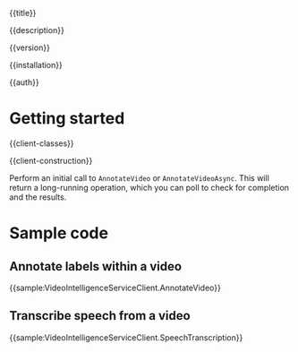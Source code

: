 {{title}}

{{description}}

{{version}}

{{installation}}

{{auth}}

# Getting started

{{client-classes}}

{{client-construction}}

Perform an initial call to `AnnotateVideo` or `AnnotateVideoAsync`.
This will return a long-running operation, which you can poll to
check for completion and the results.

# Sample code

## Annotate labels within a video

{{sample:VideoIntelligenceServiceClient.AnnotateVideo}}

## Transcribe speech from a video

{{sample:VideoIntelligenceServiceClient.SpeechTranscription}}
